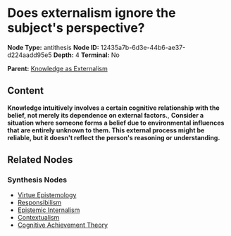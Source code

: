 # Does externalism ignore the subject's perspective?

**Node Type:** antithesis
**Node ID:** 12435a7b-6d3e-44b6-ae37-d224aadd95e5
**Depth:** 4
**Terminal:** No

**Parent:** [Knowledge as Externalism](knowledge-as-externalism-synthesis-c26a5cc8-607f-4e78-b201-1e5af13eb3d5.md)

## Content

**Knowledge intuitively involves a certain cognitive relationship with the belief, not merely its dependence on external factors.**, **Consider a situation where someone forms a belief due to environmental influences that are entirely unknown to them. This external process might be reliable, but it doesn't reflect the person's reasoning or understanding.**

## Related Nodes

### Synthesis Nodes

- [Virtue Epistemology](virtue-epistemology-synthesis-26c0fd77-b6fe-4a9c-9aa6-b1b63a19ee21.md)
- [Responsibilism](responsibilism-synthesis-d2eeb080-ebe1-4d80-85ee-4b194a6c93d1.md)
- [Epistemic Internalism](epistemic-internalism-synthesis-6d0abb05-97d1-4e82-a2f3-2a49b41d07eb.md)
- [Contextualism](contextualism-synthesis-21e1cc63-a8bc-4d9e-9afc-a04e9648aac2.md)
- [Cognitive Achievement Theory](cognitive-achievement-theory-synthesis-80fb10b4-afa6-48ce-9179-4b73596458a2.md)
